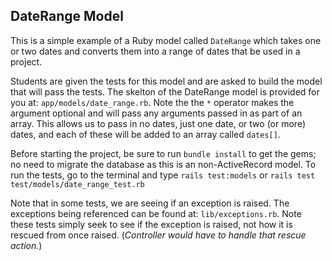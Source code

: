 ## DateRange Model

This is a simple example of a Ruby model called `DateRange` which takes one or two dates and converts them into a range of dates that be used in a project.

Students are given the tests for this model and are asked to build the model that will pass the tests. The skelton of the DateRange model is provided for you at: `app/models/date_range.rb`. Note the the `*` operator makes the argument optional and will pass any arguments passed in as part of an array. This allows us to pass in no dates, just one date, or two (or more) dates, and each of these will be added to an array called `dates[]`.

Before starting the project, be sure to run `bundle install` to get the gems; no need to migrate the database as this is an non-ActiveRecord model. To run the tests, go to the terminal and type `rails test:models` or `rails test test/models/date_range_test.rb`

Note that in some tests, we are seeing if an exception is raised. The exceptions being referenced can be found at: `lib/exceptions.rb`. Note these tests simply seek to see if the exception is raised, not how it is rescued from once raised. (_Controller would have to handle that rescue action._)
